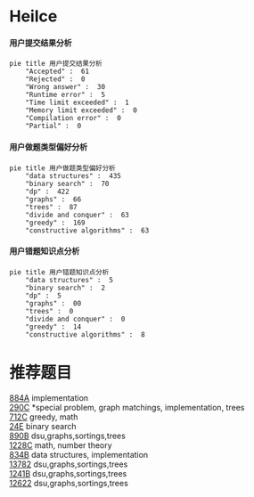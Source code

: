# Heilce

<!-- tabs:start -->



#### **用户提交结果分析**

```mermaid
pie title 用户提交结果分析
    "Accepted" :  61
    "Rejected" :  0
    "Wrong answer" :  30
    "Runtime error" :  5
    "Time limit exceeded" :  1
    "Memory limit exceeded" :  0
    "Compilation error" :  0
    "Partial" :  0
```

#### **用户做题类型偏好分析**

```mermaid
pie title 用户做题类型偏好分析
    "data structures" :  435
    "binary search" :  70
    "dp" :  422
    "graphs" :  66
    "trees" :  87
    "divide and conquer" :  63
    "greedy" :  169
    "constructive algorithms" :  63
```
#### **用户错题知识点分析**

```mermaid
pie title 用户错题知识点分析
    "data structures" :  5
    "binary search" :  2
    "dp" :  5
    "graphs" :  00
    "trees" :  0
    "divide and conquer" :  0
    "greedy" :  14
    "constructive algorithms" :  8
```



<!-- tabs:end -->
# 推荐题目
[884A](https://codeforces.com/contest/884/problem/A)		implementation		  
[290C](https://codeforces.com/contest/290/problem/C)		*special problem,
                        graph matchings,
                        implementation,
                        trees		  
[712C](https://codeforces.com/contest/712/problem/C)		greedy,
                        math		  
[24E](https://codeforces.com/contest/24/problem/E)		binary search		  
[890B](https://codeforces.com/contest/890/problem/B)		dsu,graphs,sortings,trees		  
[1228C](https://codeforces.com/contest/1228/problem/C)		math,
                        number theory		  
[834B](https://codeforces.com/contest/834/problem/B)		data structures,
                        implementation		  
[13782](https://codeforces.com/contest/1378/problem/2)		dsu,graphs,sortings,trees		  
[1241B](https://codeforces.com/contest/1241/problem/B)		dsu,graphs,sortings,trees		  
[12622](https://codeforces.com/contest/1262/problem/2)		dsu,graphs,sortings,trees		  
